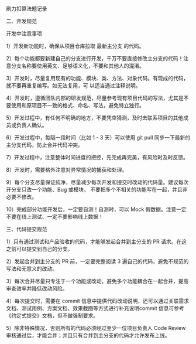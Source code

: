 刷力扣算法题记录

⼆、开发规范

开发中注意事项

1）开发新功能时，确保从项⽬仓库拉取 最新主分⽀ 的代码。

2）每个功能都要新建⾃⼰的分⽀进⾏开发，千万不要直接修改主分⽀的代码！注意分⽀名称要使⽤英⽂、⾜够语义化，不要和其他⼈的混淆。

3）开发时，尽量复⽤现有的功能、模块、类、⽅法、对象代码。有现成的代码，就不要再重复编写。如⽆法复⽤，可 以适当通过注释说明。

4）开发时，遵循团队内部的研发规范，尽量参考现有项⽬代码的写法，尤其是不要使⽤和原项⽬不⼀致的格式、命名、写法，避免特⽴独⾏。

5）开发过程中，有任何不明确的地⽅，不要凭空猜测，及时去联系项⽬的其他成员或负责⼈确认。

6）开发过程中，每隔⼀段时间（⽐如 1 - 3 天）可以使⽤ git pull 同步⼀下最新的主分⽀代码，防⽌合并代码冲突。

7）开发过程中，注意整体时间进度的把控，先完成再完美，有⻛险时及时反馈。

8）开发时，需要格外注意对异常情况的捕获和处理。

9）每个分⽀尽量保证纯净，尽量减少每次开发和提交时改动的代码量。建议每次开分⽀只改⼀个功能、Bug 或模块， 不要把多个不相关的功能写在⼀起，并且⾮必要不修改。

10）完成部分功能开发后，⼀定要⾃测！⾃测时，可以 Mock 假数据。注意⼀定不要在线上测试、⼀定不要影响线上数据！

三、代码提交规范

1）只有通过测试和产品验收的代码，才能够发起合并到主分⽀的 PR 请求。在这之前可以提交到⾃⼰的分⽀。

2）发起合并到主分⽀的 PR 前，⼀定要完整阅读 3 遍⾃⼰的代码，避免不规范的写法和⽆意义的改动。

3）每次合并尽量只专注于⼀个功能或改动，避免多个功能耦合在⼀起合并，提⾼审查效率并降低改动⻛险。

4）每次提交时，需要在 commit 信息中提供代码改动说明，还可以通过关联需求⽂档、测试⽤例、⽅案⽂档、效果截图等⽅式进⾏补充说明commit 信息可参考《约定式提交》⽂档，但不做强制要求。

5）除⾮特殊情况，否则所有的代码必须经过⾄少⼀位项⽬负责⼈ Code Review 审核通过后，才能合并；并且只有合并到主分⽀的代码才允许发布上线。

